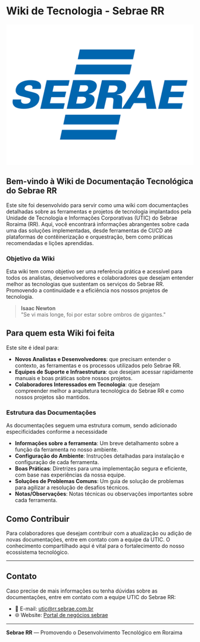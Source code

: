 # Wiki de Tecnologia - Sebrae RR

![Logo do Sebrae](resources/logo/logo_sebrae.png)

## Bem-vindo à Wiki de Documentação Tecnológica do Sebrae RR

Este site foi desenvolvido para servir como uma wiki com documentações detalhadas sobre as ferramentas e projetos de tecnologia implantados pela Unidade de Tecnologia e Informações Corporativas (UTIC) do Sebrae Roraima (RR). Aqui, você encontrará informações abrangentes sobre cada uma das soluções implementadas, desde ferramentas de CI/CD até plataformas de contêinerização e orquestração, bem como práticas recomendadas e lições aprendidas.

### Objetivo da Wiki

Esta wiki tem como objetivo ser uma referência prática e acessível para todos os analistas, desenvolvedores e colaboradores que desejam entender melhor as tecnologias que sustentam os serviços do Sebrae RR. Promovendo a continuidade e a eficiência nos nossos projetos de tecnologia.

> **Isaac Newton**  
> "Se vi mais longe, foi por estar sobre ombros de gigantes."

## Para quem esta Wiki foi feita

Este site é ideal para:

- **Novos Analistas e Desenvolvedores**: que precisam entender o contexto, as ferramentas e os processos utilizados pelo Sebrae RR.
- **Equipes de Suporte e Infraestrutura**: que desejam acessar rapidamente manuais e boas práticas sobre nossos projetos.
- **Colaboradores Interessados em Tecnologia**: que desejam compreender melhor a arquitetura tecnológica do Sebrae RR e como nossos projetos são mantidos.

### Estrutura das Documentações

As documentações seguem uma estrutura comum, sendo adicionado especificidades conforme a necessidade

- **Informações sobre a ferramenta**: Um breve detalhamento sobre a função da ferramenta no nosso ambiente.
- **Configuração do Ambiente**: Instruções detalhadas para instalação e configuração de cada ferramenta.
- **Boas Práticas**: Diretrizes para uma implementação segura e eficiente, com base nas experiências da nossa equipe.
- **Soluções de Problemas Comuns**: Um guia de solução de problemas para agilizar a resolução de desafios técnicos.
- **Notas/Observações**: Notas técnicas ou observações importantes sobre cada ferramenta.

## Como Contribuir

Para colaboradores que desejam contribuir com a atualização ou adição de novas documentações, entre em contato com a equipe da UTIC. O conhecimento compartilhado aqui é vital para o fortalecimento do nosso ecossistema tecnológico.

---

## Contato

Caso precise de mais informações ou tenha dúvidas sobre as documentações, entre em contato com a equipe UTIC do Sebrae RR:

- 📧 E-mail: utic@rr.sebrae.com.br
- 🌐 Website: [Portal de negócios sebrae](https://portaldenegociosebrae.com.br/home)

---

**Sebrae RR** — Promovendo o Desenvolvimento Tecnológico em Roraima
